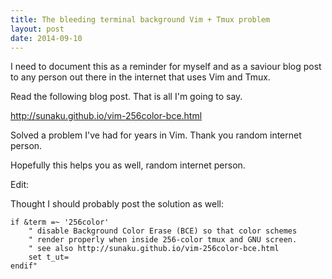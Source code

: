 ```yaml
---
title: The bleeding terminal background Vim + Tmux problem
layout: post
date: 2014-09-10
---
```


I need to document this as a reminder for myself and as a saviour blog post to
any person out there in the internet that uses Vim and Tmux.

Read the following blog post.  That is all I'm going to say.

<http://sunaku.github.io/vim-256color-bce.html>

Solved a problem I've had for years in Vim.  Thank you random internet person.

Hopefully this helps you as well, random internet person.

Edit:

Thought I should probably post the solution as well:

```
if &term =~ '256color'
	" disable Background Color Erase (BCE) so that color schemes
	" render properly when inside 256-color tmux and GNU screen.
	" see also http://sunaku.github.io/vim-256color-bce.html
	set t_ut=
endif"
```

